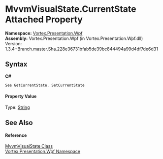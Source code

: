 # MvvmVisualState.CurrentState Attached Property
 

**Namespace:**&nbsp;<a href="N_Vortex_Presentation_Wpf.md">Vortex.Presentation.Wpf</a><br />**Assembly:**&nbsp;Vortex.Presentation.Wpf (in Vortex.Presentation.Wpf.dll) Version: 1.3.4+Branch.master.Sha.228e36731bfab5de39bc844494a99d4df7de6d31

## Syntax

**C#**<br />
``` C#
See GetCurrentState, SetCurrentState
```


#### Property Value
Type: <a href="https://docs.microsoft.com/dotnet/api/system.string" target="_blank">String</a>

## See Also


#### Reference
<a href="T_Vortex_Presentation_Wpf_MvvmVisualState.md">MvvmVisualState Class</a><br /><a href="N_Vortex_Presentation_Wpf.md">Vortex.Presentation.Wpf Namespace</a><br />